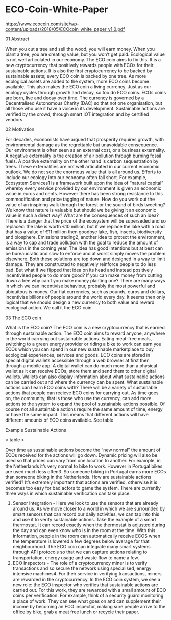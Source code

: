 # ECO-Coin-White-Paper
https://www.ecocoin.com/site/wp-content/uploads/2018/05/ECOcoin_white_paper_v1.0.pdf

01 Abstract

When you cut a tree and sell the wood, you will earn money. When you plant a tree, you are
creating value, but you won’t get paid. Ecological value is not well articulated in our economy.
The ECO coin aims to fix this. It is a new cryptocurrency that positively rewards people with
ECOs for their sustainable actions. It is also the first cryptocurrency to be backed by sustainable
assets; every ECO coin is backed by one tree. As more ecological assets are added to the system,
more ECO coins become available. This also makes the ECO coin a living currency. Just as our
ecology cycles through growth and decay, so too do ECO coins. ECOs coins are born, live and
decay over time. The currency is governed by a Decentralised Autonomous Charity (DAC) so
that not one organisation, but all those who use it have a voice in its development. Sustainable
actions are verified by the crowd, through smart IOT integration and by certified vendors. 

02 Motivation

For decades, economists have argued that
prosperity requires growth, with environmental
damage as the regrettable but unavoidable
consequence. Our environment is often seen
as an external cost, or a business externality.
A negative externality is the creation of
air pollution through burning fossil fuels.
A positive externality on the other hand
is carbon sequestration by trees. These
externalities are not well articulated in our
current economic outlook. We do not see the
enormous value that is all around us. Efforts to
include our ecology into our economy often
fall short.
For example, Ecosystem Services1
 is a
framework built upon the idea of “natural
capital” whereby every service provided by
our environment is given an economic value
in euros and cents. However there has been
strong resistance to this commodification and
price tagging of nature. How do you work
out the value of an inspiring walk through the
forest or the sound of birds tweeting? We
know that nature is valuable but should we be
giving it an economic value in such a direct
way? What are the consequences of such an
idea? There is a danger that the price of the
ecosystem will be superseded and so replaced:
the lake is worth €10 million, but if we replace
the lake with a road that has a value of €11
million then goodbye lake, fish, insects,
biodiversity and biosphere.
Emissions trading2, another idea to protect
the environment, is a way to cap and trade
pollution with the goal to reduce the amount
of emissions in the coming year. The idea
has good intentions but at best can be
bureaucratic and slow to enforce and at worst
simply moves the problem elsewhere. Both
these solutions are top down and designed in
a way to limit damage. They are constructed
to negatively reinforce people to do less bad.
But what if we flipped that idea on its head
and instead positively incentivised people
to do more good? If you can make money
from cutting down a tree why can’t you make
money planting one?
There are many ways in which we can
incentivise behaviour, probably the most
powerful and ubiquitous is money. Our fiat
currencies, such as pounds, euros and dollars,
incentivise billions of people around the world
every day. It seems then only logical that we
should design a new currency to both value
and reward ecological action. We call it the
ECO coin. 

03 The ECO coin

What is the ECO coin?
The ECO coin is a new cryptocurrency that is earned through sustainable action. The ECO coin
aims to reward anyone, anywhere in the world carrying out sustainable actions. Eating meat-free
meals, switching to a green energy provider or riding a bike to work can earn you ECOs which
you can spend in our new sustainable marketplace to buy ecological experiences, services and
goods.
ECO coins are stored in special digital wallets accessible through a web browser at first then
through a mobile app. A digital wallet can do much more than a physical wallet as it can receive
ECOs, store them and send them to other digital wallets. Wallets can also display information
about what sustainable actions can be carried out and where the currency can be spent.
What sustainable actions can I earn ECO coins with?
There will be a variety of sustainable actions that people can recieve ECO coins for carrying out.
As time goes on, the community, that is those who use the currency, can add more actions to the
system to expand the pool of sustainable actions possible. Of course not all sustainable actions
require the same amount of time, energy or have the same impact. This means that different
actions will have different amounts of ECO coins available. See table 

Example Sustainable Actions

< table >

Over time as sustainable actions become the
“new normal” the amount of ECOs received
for the actions will go down. Dynamic pricing
will also be used so that prices can vary from
one location to another. For example, in the
Netherlands it’s very normal to bike to work.
However in Portugal bikes are used much
less often3. So someone biking in Portugal
earns more ECOs than someone biking in the
Netherlands.
How are sustainable actions verified?
It’s extremely important that actions are
verified, otherwise it is becomes too easy for
bad actors to game the system. There are
currently three ways in which sustainable
verification can take place:
1. Sensor Integration - Here we look to use
the sensors that are already around us. As
we move closer to a world in which we are
surrounded by smart sensors that can record
our daily activities, we can tap into this and
use it to verify sustainable actions. Take the
example of a smart thermostat. It can record
exactly when the thermostat is adjusted
during the day and can even know who is in
the room at the time. With this information,
people in the room can automatically receive
ECOS when the temperature is lowered
a few degrees below average for that
neighbourhood. The ECO coin can integrate
many smart systems through API protocols
so that we can capture actions relating to
transportation, energy usage and waste flow
to name a few.
2. ECO Inspectors - The role of a
cryptocurrency miner is to verify transactions
and so secure the network using specialised,
energy intensive machines4. For their service
in verifying transactions, miners are rewarded
in the cryptocurrency. In the ECO coin system,
we see a new role: the ECO inspector who
verifies that sustainable actions are carried
out. For this work, they are rewarded with a
small amount of ECO coins per verification. For
example, think of a security guard monitoring
a place of work. They can see what goes on
and can supplement their income by becoming
an ECO inspector, making sure people arrive
to the office by bike, grab a meat free lunch or
recycle their paper. 
